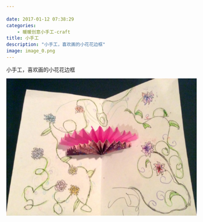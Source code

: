 ```yaml
---

date: 2017-01-12 07:38:29
categories:
    - 暖暖创意小手工-craft
title: 小手工
description: "小手工，喜欢画的小花花边框"
image: image_0.png
---
```


小手工，喜欢画的小花花边框

  


  


![](image_0.png)